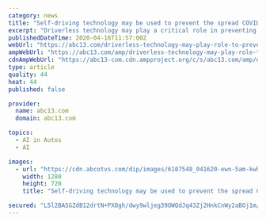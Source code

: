 ```yaml
---
category: news
title: "Self-driving technology may be used to prevent the spread COVID-19"
excerpt: "Driverless technology may play a critical role in preventing the spread of viruses like COVID-19. Autonomous shuttles in Florida, meant for people, are transporting COVID-19 tests instead, with no one operating the shuttle inside. The autonomous shuttles connect from a drive-thru COVID-19 testing site at the Mayo Clinic in Jacksonville, Florida ..."
publishedDateTime: 2020-04-16T11:57:00Z
webUrl: "https://abc13.com/driverless-technology-may-play-role-to-prevent-covid-19-spread-coronavirus-covid-tests/6107522/"
ampWebUrl: "https://abc13.com/amp/driverless-technology-may-play-role-to-prevent-covid-19-spread-coronavirus-covid-tests/6107522/"
cdnAmpWebUrl: "https://abc13-com.cdn.ampproject.org/c/s/abc13.com/amp/driverless-technology-may-play-role-to-prevent-covid-19-spread-coronavirus-covid-tests/6107522/"
type: article
quality: 44
heat: 44
published: false

provider:
  name: abc13.com
  domain: abc13.com

topics:
  - AI in Autos
  - AI

images:
  - url: "https://cdn.abcotvs.com/dip/images/6107548_041620-ewn-5am-kwh-driverless-tech-vid.jpg"
    width: 1280
    height: 720
    title: "Self-driving technology may be used to prevent the spread COVID-19"

secured: "L5l2BASGZdB12drtN+PX8gh/dwy9wljeg39OWQdJq43Zj2HnkCnWy2aBOj1m/lgR4EWmny9cZVnfDMlQS452+FzIsCCQH/yQFxhHrx1MxZdKZZ6i4YuPS6qVd/6cdKupFW2PwYGMlS4gdhVBCOY8OOZ3uOBat1zh0v5vcpFpJ2k4LdKg5oOm4kUYtJo4fA928IxxHCe9gLz2v9bJgWjNOZDQcxqDj877ukOFTC6yMe9mJcDWw4bABK65JiKUWLndhLZy1V/XhUuMKoly7HM0MGxEdzH5IsRRtUREOqEFpSDY6YXhS2io+xtBk1YuDq30;xrcJYKaovwHWWMVXtQumEQ=="
---
```


